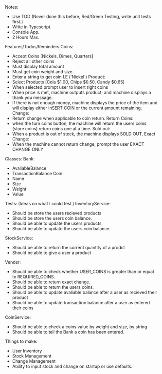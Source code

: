 Notes:
- Use TDD (Never done this before, Red/Green Testing, write unit tests first.)
- Write in Typescript.
- Console App.
- 2 Hours Max.

Features/Todos/Reminders
  Coins:
  - Accept Coins [Nickels, Dimes, Quarters]
  - Reject all other coins
  - Must display total amount
  - Must get coin weight and size.
  - Enter a string to get coin I.E ('Nickel')
  Product:
  - Select Products [Cola $1.00, Chips $0.50, Candy $0.65]
  - When selected prompt user to insert right coins
  - When price is met, machine outputs product; and machine displays a thank you message.
  - If there is not enough money, machine displays the price of the item and will display either InSERT COIN or the current amount remaining.
  Change:
  - Return change when applicable to coin return.
  Return Coins:
  - when the turn coins button, the machine will return the users coins (store coins) return coins one at a time.
  Sold out:
  - When a product is out of stock, the machine displays SOLD OUT.
  Exact Change:
  - When the machine cannot return change, prompt the user EXACT CHANGE ONLY

Classes:
  Bank:
  - AvaliableBalance
  - TransactionBalance
  Coin:
  - Name
  - Size
  - Weight
  - Value


Tests: (Ideas on what I could test.)
  InventoryService:
  - Should be store the users recieved products
  - Should be store the users coin balance.
  - Should be able to update the users products
  - Should be able to update the users coin balance.

  StockService:
  - Should be able to return the current quantity of a prodct
  - Should be able to give a user a product

  Vender:
  - Should be able to check whether USER_COINS is greater than or equal to REQUIRED_COINS.
  - Should be able to return exact change.
  - Should be able to return the users coins.
  - Should be able to update avaliable balance after a user as recieved their product
  - Should be able to update transaction balance after a user as entered their coins

  CoinService:
  - Should be able to check a coins value by weight and size, by string
  - Should be able to tell the Bank a coin has been entered.


Things to make:
- User Inventory
- Stock Management
- Change Management
- Ability to input stock and change on startup or use defaults.
